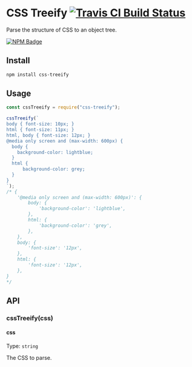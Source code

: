# CSS Treeify [![Travis CI Build Status](https://img.shields.io/travis/com/Richienb/css-treeify/master.svg?style=for-the-badge)](https://travis-ci.com/Richienb/css-treeify)

Parse the structure of CSS to an object tree.

[![NPM Badge](https://nodei.co/npm/css-treeify.png)](https://npmjs.com/package/css-treeify)

## Install

```sh
npm install css-treeify
```

## Usage

```js
const cssTreeify = require("css-treeify");

cssTreeify(`
body { font-size: 10px; }
html { font-size: 11px; }
html, body { font-size: 12px; }
@media only screen and (max-width: 600px) {
  body {
    background-color: lightblue;
  }
  html {
	  background-color: grey;
  }
}
`);
/* {
	'@media only screen and (max-width: 600px)': {
		body: {
			'background-color': 'lightblue',
		},
		html: {
			'background-color': 'grey',
		},
	},
	body: {
		'font-size': '12px',
	},
	html: {
		'font-size': '12px',
	},
}
*/
```

## API

### cssTreeify(css)

#### css

Type: `string`

The CSS to parse.
